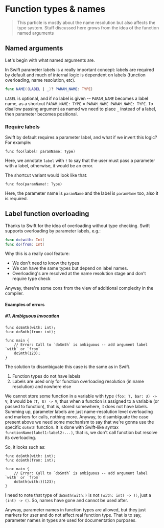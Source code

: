 # Function types & names

> This particle is mostly about the name resolution but also affects the type system.
> Stuff discussed here grows from the idea of the function named arguments


## Named arguments

Let's begin with what named arguments are.

In Swift parameter labels is a really important concept: labels are required by default and much of internal logic is dependent on labels (function overloading, name resolution, etc).

```swift
func NAME((LABEL | _)? PARAM_NAME: TYPE)
```

`LABEL` is optional, and if no label is given -- `PARAM_NAME` becomes a label name, as a shortcut `PARAM_NAME: TYPE` = `PARAM_NAME PARAM_NAME: TYPE`.
To disallow passing argument as named we need to place `_` instead of a label, then parameter becomes positional.

### Require labels

Swift by default requires a parameter label, and what if we invert this logic?
For example:
```jc
func foo(label! paramName: Type)
```

Here, we annotate `label` with `!` to say that the user must pass a parameter with a label, otherwise, it would be an error.

The shortcut variant would look like that:
```jc
func foo(paramName!: Type)
```

Here, the parameter name is `paramName` and the label is `paramName` too, also it is required.

## Label function overloading

Thanks to Swift for the idea of overloading without type checking.
Swift supports overloading by parameter labels, e.g.:
```swift
func do(with: Int)
func do(from: Int)
```

Why this is a really cool feature:
- We don't need to know the types
- We can have the same types but depend on label names.
- Overloading's are resolved at the name resolution stage and don't require type check


Anyway, there're some cons from the view of additional complexity in the compiler.

#### Examples of errors

##### #1. Ambiguous invocation

```jc
func doSmth(with: int);
func doSmth(from: int);

func main {
    // Error: Call to `doSmth` is ambiguous -- add argument label `with` or `from`
    doSmth(123);
}
```

The solution to disambiguate this case is the same as in Swift.
1. Function types do not have labels
2. Labels are used only for function overloading resolution (in name resolution) and nowhere else

We cannot store some function in a variable with type `(foo: T, bar: U) -> V`, it would be `(T, U) -> V`, thus when a function is assigned to a variable (or passed to function), that is, stored somewhere, it does not have labels.
Summing up, parameter labels are just name-resolution level overloading and markers for calls, nothing more.
Anyway, to disambiguate the case present above we need some mechanism to say that we're gonna use the specific `doSmth` function. It is done with Swift-like syntax `functionName(label1:label2:...)`, that is, we don't call function but resolve its overloading.

So, it looks such as:
```jc
func doSmth(with: int);
func doSmth(from: int);

func main {
    // Error: Call to `doSmth` is ambiguous -- add argument label `with` or `from`
    doSmth(with:)(123);
}
```

I need to note that type of `doSmth(with:)` is not `(with: int) -> ()`, just a `(int) -> ()`. 
So, names have gone and cannot be used after.

Anyway, parameter names in function types are allowed, but they just markers for user and do not affect real function type. That is to say, parameter names in types are used for documentation purposes.
